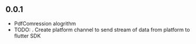 ## 0.0.1
* PdfComression alogrithm
* TODO: . Create platform channel to send stream of data from platform to flutter SDK
